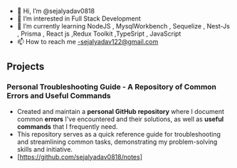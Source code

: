 - 👋 Hi, I’m @sejalyadav0818
- 👀 I’m interested in Full Stack Development
- 🌱 I’m currently learning NodeJS , MysqlWorkbench , Sequelize , Nest-Js , Prisma , React js ,Redux Toolkit ,TypeSript , JavaScript
- 📫 How to reach me -sejalyadav122@gmail.com

<!---
sejalyadav0818/sejalyadav0818 is a ✨ special ✨ repository because its `README.md` (this file) appears on your GitHub profile.
You can click the Preview link to take a look at your changes.
--->

## Projects 
### Personal Troubleshooting Guide - A Repository of Common Errors and Useful Commands
- Created and maintain a **personal GitHub repository** where I document common **errors** I've encountered and their solutions, as well as **useful commands** that I frequently need.
- This repository serves as a quick reference guide for troubleshooting and streamlining common tasks, demonstrating my problem-solving skills and initiative.
- [https://github.com/sejalyadav0818/notes]
